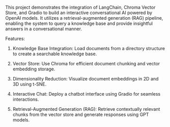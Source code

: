 This project demonstrates the integration of LangChain, Chroma Vector Store, and Gradio to build an interactive conversational AI powered by OpenAI models. It utilizes a retrieval-augmented generation (RAG) pipeline, enabling the system to query a knowledge base and provide insightful answers in a conversational manner.

Features:
1. Knowledge Base Integration: Load documents from a directory structure to create a searchable knowledge base.

2. Vector Store: Use Chroma for efficient document chunking and vector embedding storage.

3. Dimensionality Reduction: Visualize document embeddings in 2D and 3D using t-SNE.

4. Interactive Chat: Deploy a chatbot interface using Gradio for seamless interactions.

5. Retrieval-Augmented Generation (RAG): Retrieve contextually relevant chunks from the vector store and generate responses using GPT models.
